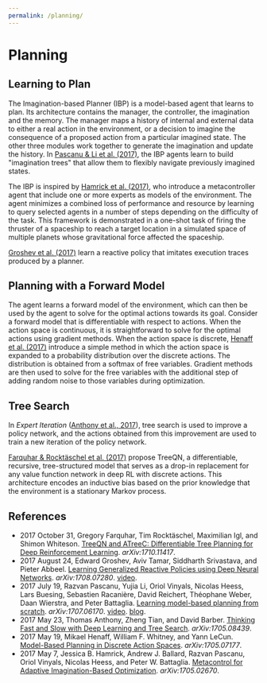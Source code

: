 ```yaml
---
permalink: /planning/
---
```

# Planning

## Learning to Plan

The Imagination-based Planner (IBP) is a model-based agent that learns to plan. Its architecture contains the manager, the controller, the imagination and the memory. The manager maps a history of internal and external data to either a real action in the environment, or a decision to imagine the consequence of a proposed action from a particular imagined state. The other three modules work together to generate the imagination and update the history. In [Pascanu & Li et al. (2017)](https://arxiv.org/abs/1707.06170), the IBP agents learn to build "imagination trees" that allow them to flexibly navigate previously imagined states.

The IBP is inspired by [Hamrick et al. (2017)](https://arxiv.org/abs/1705.02670), who introduce a metacontroller agent that include one or more experts as models of the environment. The agent minimizes a combined loss of performance and resource by learning to query selected agents in a number of steps depending on the difficulty of the task. This framework is demonstrated in a one-shot task of firing the thruster of a spaceship to reach a target location in a simulated space of multiple planets whose gravitational force affected the spaceship.

[Groshev et al. (2017)](https://arxiv.org/abs/1708.07280) learn a reactive policy that imitates execution traces produced by a planner.

## Planning with a Forward Model

The agent learns a forward model of the environment, which can then be used by the agent to solve for the optimal actions towards its goal. Consider a forward model that is differentiable with respect to actions. When the action space is continuous, it is straightforward to solve for the optimal actions using gradient methods. When the action space is discrete, [Henaff et al. (2017)](https://arxiv.org/abs/1705.07177) introduce a simple method in which the action space is expanded to a probability distribution over the discrete actions. The distribution is obtained from a softmax of free variables. Gradient methods are then used to solve for the free variables with the additional step of adding random noise to those variables during optimization.

## Tree Search

In *Expert Iteration* ([Anthony et al., 2017](https://arxiv.org/abs/1705.08439)), tree search is used to improve a policy network, and the actions obtained from this improvement are used to train a new iteration of the policy network.

[Farquhar & Rocktäschel et al. (2017)](https://arxiv.org/abs/1710.11417) propose TreeQN, a differentiable,
recursive, tree-structured model that serves as a drop-in replacement for any value function network in deep RL with discrete actions. This architecture encodes an inductive bias based on the prior knowledge that the environment is a stationary Markov process.

## References

* 2017 October 31, Gregory Farquhar, Tim Rocktäschel, Maximilian Igl, and Shimon Whiteson. [TreeQN and ATreeC: Differentiable Tree Planning for Deep Reinforcement Learning](https://arxiv.org/abs/1710.11417). *arXiv:1710.11417*.
* 2017 August 24, Edward Groshev, Aviv Tamar, Siddharth Srivastava, and Pieter Abbeel. [Learning Generalized Reactive Policies using Deep Neural Networks](https://arxiv.org/abs/1708.07280). *arXiv:1708.07280*. [video](https://sites.google.com/site/learn2plannips/).
* 2017 July 19, Razvan Pascanu, Yujia Li, Oriol Vinyals, Nicolas Heess, Lars Buesing, Sebastien Racanière, David Reichert, Théophane Weber, Daan Wierstra, and Peter Battaglia. [Learning model-based planning from scratch](https://arxiv.org/abs/1707.06170). *arXiv:1707.06170*. [video](https://drive.google.com/open?id=0B3u8dCFTG5iVaUxzbzRmNldGcU0). [blog](https://deepmind.com/blog/agents-imagine-and-plan/).
* 2017 May 23, Thomas Anthony, Zheng Tian, and David Barber. [Thinking Fast and Slow with Deep Learning and Tree Search](https://arxiv.org/abs/1705.08439). *arXiv:1705.08439*.
* 2017 May 19, Mikael Henaff, William F. Whitney, and Yann LeCun. [Model-Based Planning in Discrete Action Spaces](https://arxiv.org/abs/1705.07177). *arXiv:1705.07177*.
* 2017 May 7, Jessica B. Hamrick, Andrew J. Ballard, Razvan Pascanu, Oriol Vinyals, Nicolas Heess, and Peter W. Battaglia. [Metacontrol for Adaptive Imagination-Based Optimization](https://arxiv.org/abs/1705.02670). *arXiv:1705.02670*.
